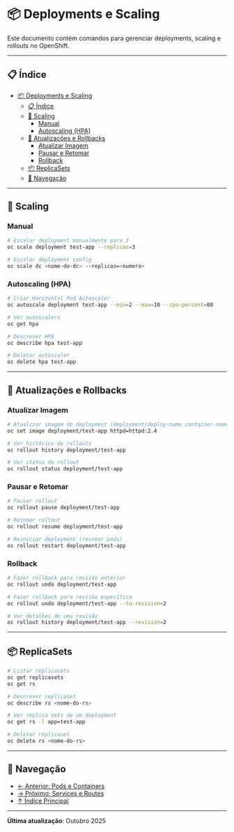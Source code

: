 # 📦 Deployments e Scaling

Este documento contém comandos para gerenciar deployments, scaling e rollouts no OpenShift.

---

## 📋 Índice

- [📦 Deployments e Scaling](#-deployments-e-scaling)
  - [📋 Índice](#-índice)
  - [📏 Scaling](#-scaling)
    - [Manual](#manual)
    - [Autoscaling (HPA)](#autoscaling-hpa)
  - [🔄 Atualizações e Rollbacks](#-atualizações-e-rollbacks)
    - [Atualizar Imagem](#atualizar-imagem)
    - [Pausar e Retomar](#pausar-e-retomar)
    - [Rollback](#rollback)
  - [📦 ReplicaSets](#-replicasets)
  - [📖 Navegação](#-navegação)

---

## 📏 Scaling

### Manual
```bash
# Escalar deployment manualmente para 3
oc scale deployment test-app --replicas=3
```

```bash ignore-test
# Escalar deployment config
oc scale dc <nome-do-dc> --replicas=<numero>
```

### Autoscaling (HPA)
```bash
# Criar Horizontal Pod Autoscaler
oc autoscale deployment test-app --min=2 --max=10 --cpu-percent=80
```

```bash
# Ver autoscalers
oc get hpa
```

```bash
# Descrever HPA
oc describe hpa test-app
```

```bash
# Deletar autoscaler
oc delete hpa test-app
```
---

## 🔄 Atualizações e Rollbacks

### Atualizar Imagem
```bash
# Atualizar imagem do deployment (deployment/deploy-name container-name=image)
oc set image deployment/test-app httpd=httpd:2.4
```

```bash
# Ver histórico de rollouts
oc rollout history deployment/test-app
```

```bash
# Ver status do rollout
oc rollout status deployment/test-app
```

### Pausar e Retomar
```bash
# Pausar rollout
oc rollout pause deployment/test-app
```

```bash
# Retomar rollout
oc rollout resume deployment/test-app
```

```bash
# Reiniciar deployment (recrear pods)
oc rollout restart deployment/test-app
```

### Rollback
```bash
# Fazer rollback para revisão anterior
oc rollout undo deployment/test-app
```

```bash
# Fazer rollback para revisão específica
oc rollout undo deployment/test-app --to-revision=2
```

```bash
# Ver detalhes de uma revisão
oc rollout history deployment/test-app --revision=2
```

---

## 📦 ReplicaSets

```bash
# Listar replicasets
oc get replicasets
oc get rs
```

```bash ignore-test
# Descrever replicaset
oc describe rs <nome-do-rs>
```

```bash
# Ver replica sets de um deployment
oc get rs -l app=test-app
```

```bash ignore-test
# Deletar replicaset
oc delete rs <nome-do-rs>
```

---

## 📖 Navegação

- [← Anterior: Pods e Containers](04-pods-containers.md)
- [→ Próximo: Services e Routes](06-services-routes.md)
- [↑ Índice Principal](README.md)

---

**Última atualização**: Outubro 2025
